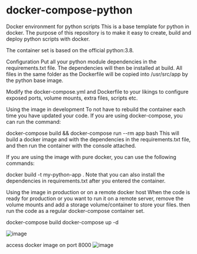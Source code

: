 # docker-compose-python
Docker environment for python scripts
This is a base template for python in docker. The purpose of this repository is to make it easy to create, build and deploy python scripts with docker.

The container set is based on the official python:3.8.

Configuration
Put all your python module dependencies in the requirements.txt file. The dependencies will then be installed at build. All files in the same folder as the Dockerfile will be copied into /usr/src/app by the python base image.

Modify the docker-compose.yml and Dockerfile to your likings to configure exposed ports, volume mounts, extra files, scripts etc.

Using the image in development
To not have to rebuild the container each time you have updated your code. If you are using docker-compose, you can run the command:

docker-compose build && docker-compose run --rm app bash
This will build a docker image and with the dependencies in the requirements.txt file, and then run the container with the console attached.

If you are using the image with pure docker, you can use the following commands:

docker build -t my-python-app .
Note that you can also install the dependencies in requirements.txt after you entered the container.

Using the image in production or on a remote docker host
When the code is ready for production or you want to run it on a remote server, remove the volume mounts and add a storage volume/container to store your files. then run the code as a regular docker-compose container set.

docker-compose build
docker-compose up -d

![image](https://github.com/chintan2812/docker-compose-python/assets/142546141/4fd84360-1fe9-432a-8ce6-1de40787cab6)

access docker image on port 8000
![image](https://github.com/chintan2812/docker-compose-python/assets/142546141/e0f08343-da7b-4bd8-a37a-c9412fafd947)

